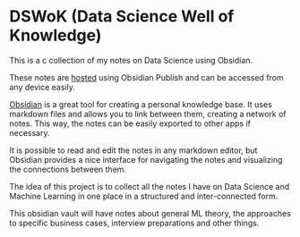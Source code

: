 # DSWoK (Data Science Well of Knowledge)
This is a c collection of my notes on Data Science using Obsidian. 

These notes are [hosted](https://dswok.com/) using Obsidian Publish and can be accessed from any device easily.

[Obsidian](https://obsidian.md/) is a great tool for creating a personal knowledge base. It uses markdown files and allows you to link between them, creating a network of notes. This way, the notes can be easily exported to other apps if necessary.

It is possible to read and edit the notes in any markdown editor, but Obsidian provides a nice interface for navigating the notes and visualizing the connections between them.

The idea of this project is to collect all the notes I have on Data Science and Machine Learning in one place in a structured and inter-connected form.

This obsidian vault will have notes about general ML theory, the approaches to specific business cases, interview preparations and other things.